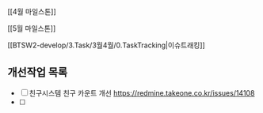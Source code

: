 
[[4월 마일스톤]]

[[5월 마일스톤]]


[[BTSW2-develop/3.Task/3월4월/0.TaskTracking|이슈트래킹]] 


## 개선작업 목록
- [ ] 친구시스템 친구 카운트 개선 https://redmine.takeone.co.kr/issues/14108
- [ ] 
